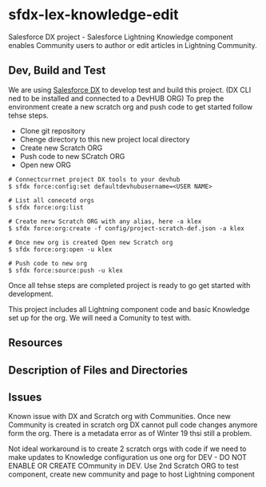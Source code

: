 # sfdx-lex-knowledge-edit
Salesforce DX project - Salesforce Lightning Knowledge component enables Community users to author or edit articles in Lightning Community.


## Dev, Build and Test
We are using [Salesforce DX](https://developer.salesforce.com/platform/dx) to develop test and build this project. (DX CLI ned to be installed and connected to a DevHUB ORG) To prep the environment create a new scratch org and push code to get started follow tehse steps.

* Clone git repository
* Chenge directory to this new project local directory
* Create new Scratch ORG
* Push code to new SCratch ORG
* Open new ORG

```
# Connectcurrnet project DX tools to your devhub
$ sfdx force:config:set defaultdevhubusername=<USER NAME>

# List all conecetd orgs
$ sfdx force:org:list

# Create nerw Scratch ORG with any alias, here -a klex
$ sfdx force:org:create -f config/project-scratch-def.json -a klex

# Once new org is created Open new Scratch org
$ sfdx force:org:open -u klex

# Push code to new org
$ sfdx force:source:push -u klex
```

Once all tehse steps are completed project is ready to go get started with development.

This project includes all Lightning component code and basic Knowledge set up for the org. We will need a Comunity to test with.

## Resources


## Description of Files and Directories


## Issues

Known issue with DX and Scratch org with Communities. Once new Community is created in scratch org DX cannot pull code changes anymore form the org. There is a metadata error as of Winter 19 thsi still a problem.

Not ideal workaround is to create 2 scratch orgs with code if we need to make updates to Knowledge configuration us one org for DEV - DO NOT ENABLE OR CREATE COmmunity in DEV. Use 2nd Scratch ORG to test component, create new community and page to host Lightning component
